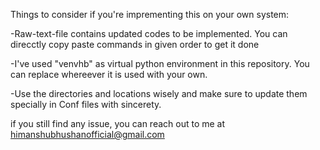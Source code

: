 Things to consider if you're imprementing this on your own system:

-Raw-text-file contains updated codes to be implemented. You can direcctly copy paste commands in given order to get it done

-I've used "venvhb" as virtual python environment in this repository. You can replace whereever it is used with your own.

-Use the directories and locations wisely and make sure to update them specially in Conf files with sincerety.

if you still find any issue, you can reach out to me at himanshubhushanofficial@gmail.com
